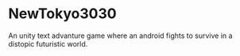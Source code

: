 # NewTokyo3030
An unity text advanture game where an android fights to survive in a distopic futuristic world.
